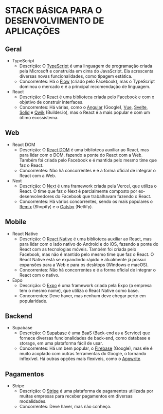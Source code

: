 # STACK BÁSICA PARA O DESENVOLVIMENTO DE APLICAÇÕES

## Geral

- TypeScript
  - Descrição: O [TypeScript](https://www.typescriptlang.org/) é uma linguagem de programação criada pela Microsoft e construída em cima do JavaScript. Ela acrescenta diversas novas funcionalidades, como tipagem estática.
  - Concorrentes: Há o [Flow](https://flow.org/) (criado pelo Facebook), mas o TypeScript dominou o mercado e é a principal recomendação de linguagem.
- React
  - Descrição: O [React](https://react.dev/) é uma biblioteca criada pelo Facebook e com o objetivo de construir interfaces.
  - Concorrentes: Há várias, como o [Angular](https://angular.io/) (Google), [Vue](https://vuejs.org/), [Svelte](https://svelte.dev/), [Solid](https://www.solidjs.com/) e [Qwik](https://qwik.builder.io/) (Builder.io), mas o React é a mais popular e com um ótimo ecossistema.

## Web

- React DOM
  - Descrição: O [React DOM](https://react.dev/) é uma biblioteca auxiliar ao React, mas para lidar com o DOM, fazendo a ponte do React com a Web. Também foi criada pelo Facebook e é mantida pelo mesmo time que faz o React.
  - Concorrentes: Não há concorrentes e é a forma oficial de integrar o React com a Web.
- Next
  - Descrição: O [Next](https://nextjs.org/) é uma framework criada pela Vercel, que utiliza o React. O time que faz o Next é parcialmente composto por ex-desenvolvedores do Facebook que trabalhavam fazendo o React.
  - Concorrentes: Há vários concorrentes, sendo os mais populares o [Remix](https://remix.run/) (Shopify) e o [Gatsby](https://www.gatsbyjs.com/) (Netlify).

## Mobile

- React Native
  - Descrição: O [React Native](https://reactnative.dev/) é uma biblioteca auxiliar ao React, mas para lidar com o lado nativo do Android e do iOS, fazendo a ponte do React com as tecnologias móveis. Também foi criada pelo Facebook, mas não é mantido pelo mesmo time que faz o React. O React Native está se expandindo rápido e atualmente já possui expansões para a Web e para os desktops (Windows e macOS).
  - Concorrentes: Não há concorrentes e é a forma oficial de integrar o React com o nativo.
- Expo
  - Descrição: O [Expo](https://expo.dev/) é uma framework criada pela Expo (a empresa tem o mesmo nome), que utiliza o React Native como base.
  - Concorrentes: Deve haver, mas nenhum deve chegar perto em popularidade.

## Backend

- Supabase
  - Descrição: O [Supabase](https://supabase.com/) é uma BaaS (Back-end as a Service) que fornece diversas funcionalidades de back-end, como database e storage, em uma plataforma fácil de usar.
  - Concorrentes: Há um bem popular, o [Firebase](https://firebase.google.com/?hl=pt) (Google), mas ele é muito acoplado com outras ferramentas do Google, o tornando inflexível. Há outras opções mais flexíveis, como o [Appwrite](https://appwrite.io/).

## Pagamentos

- Stripe
  - Descrição: O [Stripe](https://stripe.com/br) é uma plataforma de pagamentos utilizada por muitas empresas para receber pagamentos em diversas modalidades.
  - Concorrentes: Deve haver, mas não conheço.
